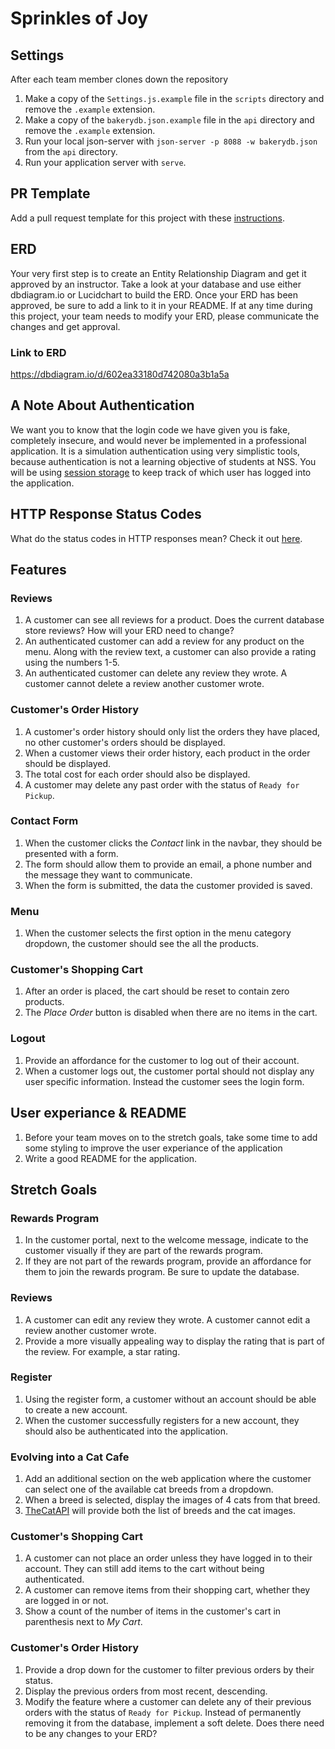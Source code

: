 # Sprinkles of Joy

## Settings
After each team member clones down the repository
1. Make a copy of the `Settings.js.example` file in the `scripts` directory and remove the `.example` extension.
1. Make a copy of the `bakerydb.json.example` file in the `api` directory and remove the `.example` extension.
1. Run your local json-server with `json-server -p 8088 -w bakerydb.json` from the `api` directory.
1. Run your application server with `serve`.

## PR Template

Add a pull request template for this project with these [instructions](https://docs.github.com/en/github/building-a-strong-community/creating-a-pull-request-template-for-your-repository).

## ERD

Your very first step is to create an Entity Relationship Diagram and get it approved by an instructor. Take a look at your database and use either dbdiagram.io or Lucidchart to build the ERD. Once your ERD has been approved, be sure to add a link to it in your README. If at any time during this project, your team needs to modify your ERD, please communicate the changes and get approval.

### Link to ERD
https://dbdiagram.io/d/602ea33180d742080a3b1a5a

## A Note About Authentication

We want you to know that the login code we have given you is fake, completely insecure, and would never be implemented in a professional application. It is a simulation authentication using very simplistic tools, because authentication is not a learning objective of students at NSS. You will be using [session storage](https://javascript.info/localstorage#sessionstorage) to keep track of which user has logged into the application.

## HTTP Response Status Codes
What do the status codes in HTTP responses mean? Check it out [here](https://developer.mozilla.org/en-US/docs/Web/HTTP/Status).

## Features

### Reviews
  1. A customer can see all reviews for a product. Does the current database store reviews? How will your ERD need to change?
  1. An authenticated customer can add a review for any product on the menu. Along with the review text, a customer can also provide a rating using the numbers 1-5.
  1. An authenticated customer can delete any review they wrote. A customer cannot delete a review another customer wrote.

### Customer's Order History
  1. A customer's order history should only list the orders they have placed, no other customer's orders should be displayed. 
  1. When a customer views their order history, each product in the order should be displayed. 
  1. The total cost for each order should also be displayed.
  1. A customer may delete any past order with the status of `Ready for Pickup`.

### Contact Form
  1. When the customer clicks the *Contact* link in the navbar, they should be presented with a form.
  1. The form should allow them to provide an email, a phone number and the message they want to communicate.
  1. When the form is submitted, the data the customer provided is saved.

### Menu
  1. When the customer selects the first option in the menu category dropdown, the customer should see the all the products.

### Customer's Shopping Cart
  1. After an order is placed, the cart should be reset to contain zero products.
  1. The *Place Order* button is disabled when there are no items in the cart.

### Logout
  1. Provide an affordance for the customer to log out of their account.
  1. When a customer logs out, the customer portal should not display any user specific information. Instead the customer sees the login form.

## User experiance & README
1. Before your team moves on to the stretch goals, take some time to add some styling to improve the user experiance of the application 
1. Write a good README for the application.

## Stretch Goals

### Rewards Program
  1. In the customer portal, next to the welcome message, indicate to the customer visually if they are part of the rewards program.
  1. If they are not part of the rewards program, provide an affordance for them to join the rewards program. Be sure to update the database.

### Reviews
  1. A customer can edit any review they wrote. A customer cannot edit a review another customer wrote.
  1. Provide a more visually appealing way to display the rating that is part of the review. For example, a star rating.

### Register
  1. Using the register form, a customer without an account should be able to create a new account.
  1. When the customer successfully registers for a new account, they should also be authenticated into the application.

### Evolving into a Cat Cafe
  1. Add an additional section on the web application where the customer can select one of the available cat breeds from a dropdown.
  1. When a breed is selected, display the images of 4 cats from that breed.
  1. [TheCatAPI](https://docs.thecatapi.com/) will provide both the list of breeds and the cat images.

### Customer's Shopping Cart
  1. A customer can not place an order unless they have logged in to their account. They can still add items to the cart without being authenticated.
  1. A customer can remove items from their shopping cart, whether they are logged in or not.
  1. Show a count of the number of items in the customer's cart in parenthesis next to *My Cart*. 

### Customer's Order History
  1. Provide a drop down for the customer to filter previous orders by their status.
  1. Display the previous orders from most recent, descending.
  1. Modify the feature where a customer can delete any of their previous orders with the status of `Ready for Pickup`. Instead of permanently removing it from the database, implement a soft delete. Does there need to be any changes to your ERD?

